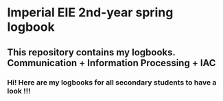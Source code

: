 # Imperial EIE 2nd-year spring logbook
## This repository contains my logbooks. Communication + Information Processing + IAC

### Hi! Here are my logbooks for all secondary students to have a look !!!
